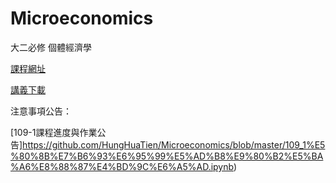 # Microeconomics
大二必修 個體經濟學



[課程網址](https://github.com/HungHuaTien/Microeconomics/)

[講義下載](https://is.gd/seB2Ik)


注意事項公告：

[109-1課程進度與作業公告]https://github.com/HungHuaTien/Microeconomics/blob/master/109_1%E5%80%8B%E7%B6%93%E6%95%99%E5%AD%B8%E9%80%B2%E5%BA%A6%E8%88%87%E4%BD%9C%E6%A5%AD.ipynb)
